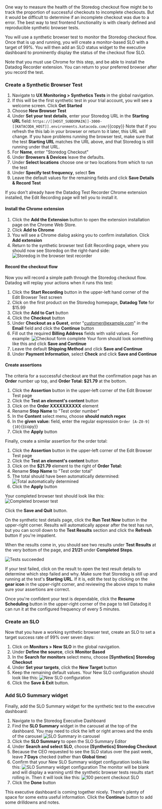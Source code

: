 One way to measure the health of the Storedog checkout flow might be to track the proportion of successful checkouts to incomplete checkouts. But it would be difficult to determine if an incomplete checkout was due to a error. The best way to test frontend functionality is with clearly defined and reproducible synthetic browser tests.

You will use a synthetic browser test to monitor the Storedog checkout flow. Once that is up and running, you will create a monitor-based SLO with a target of 99%. You will then add an SLO status widget to the executive dashboard to prominently display the status of the checkout flow SLO.

Note that you must use Chrome for this step, and be able to install the Datadog Recorder extension. You can return to your preferred browser after you record the test.

### Create a Synthetic Browser Test

1. Navigate to **UX Monitoring > Synthetics Tests** in the global navigation.
1. If this will be the first synthetic test in your trial account, you will see a welcome screen. Click **Get Started**
1. Choose **New Browser Test**
1. Under **Set your test details**, enter your Storedog URL in the **Starting URL** field: `https://[[HOST_SUBDOMAIN]]-3000-[[KATACODA_HOST]].environments.katacoda.com/`{{copy}}
   Note that if you refresh the this lab in your browser or return to it later, this URL will change. If you have problems running the browser test, make sure that the test **Starting URL** matches the URL above, and that Storedog is still running under that URL.
1. For **Name**, enter "Storedog Checkout"
1. Under **Browsers & Devices** leave the defaults.
1. Under **Select locations** choose one or two locations from which to run the test
1. Under **Specify test frequency**, select **5m**
1. Leave the default values for the remaining fields and click **Save Details & Record Test**

If you don't already have the Datadog Test Recorder Chrome extension installed, the Edit Recording page will tell you to install it. 

#### Install the Chrome extension
1. Click the **Add the Extension** button to open the extension installation page on the Chrome Web Store. 
1. Click **Add to Chrome** 
1. You will see a Chrome dialog asking you to confirm installation. Click **Add extension**
1. Return to the synthetic browser test Edit Recording page, where you should now see Storedog on the right-hand side:
   ![Storedog in the browser test recorder](./assets/storedog_in_test_recorder.png)

#### Record the checkout flow
Now you will record a simple path through the Storedog checkout flow. Datadog will replay your actions when it runs this test:

1. Click the **Start Recording** button in the upper-left hand corner of the Edit Browser Test screen
1. Click on the first product on the Storedog homepage, **Datadog Tote** for $15.99
1. Click the **Add to Cart** button
1. Click the **Checkout** button
1. Under **Checkout as a Guest**, enter "customer@example.com" in the **Email** field and click the **Continue** button
1. Fill out the required **Billing Address** fields with valid values. For example:
   ![Checkout form complete](./assets/checkout_form_complete.png)
   Your form should look something like this  and click **Save and Continue**
1. Leave the default **Shipping Method** and click **Save and Continue**
1. Under **Payment Information**, select **Check** and click **Save and Continue**

#### Create assertions
The criteria for a successful checkout are that the confirmation page has an **Order** number up top, and **Order Total: $21.79** at the bottom. 

1. Click the **Assertion** button in the upper-left corner of the Edit Browser Test page
1. Click the **Test an element's content** button
1. Click on the **Order XXXXXXXXXX** element
1. Rename **Step Name** to "Test order number"
1. In the **Content** select menu, choose **should match regex**
1. In the **given value:** field, enter the regular expression `Order [A-Z0-9]{10}`{{copy}}
1. Click the **Apply** button

Finally, create a similar assertion for the order total:

1. Click the **Assertion** button in the upper-left corner of the Edit Browser Test page
1. Click the **Test an element's content** button
1. Click on the **$21.79** element to the right of **Order Total:**
1. Rename **Step Name** to "Test order total"
1. The total should have been automatically determined: 
   ![Total automatically determined](./assets/total_automatically_determined.png)
1. Click the **Apply** button

Your completed browser test should look like this: ![Completed browser test](./assets/completed_browser_test.png)

Click the **Save and Quit** button.

On the synthetic test details page, click the **Run Test Now** button in the upper-right corner. Results will automatically appear after the test has run, but you can scroll down to the **Test Results** section and click the **Refresh** button if you're impatient.

When the results come in, you should see two results under **Test Results** at the very bottom of the page, and **21/21** under **Completed Steps**. 

![Tests succeeded](./assets/tests_succeeded.png)

If your test failed, click on the result to open the test result details to determine which step failed and why. Make sure that Storedog is still up and running at the test's **Starting URL**. If it is, edit the test by clicking on the **gear icon** in the upper-right corner, and reviewing the above steps to make sure your assertions are correct.

Once you're confident your test is dependable, click the **Resume Scheduling** button in the upper-right corner of the page to tell Datadog it can run it at the configured frequency of every 5 minutes.

### Create an SLO
Now that you have a working synthetic browser test, create an SLO to set a target success rate of 99% over seven days:

1. Click on **Monitors > New SLO** in the global navigation.
1. Under **Define the source**, click **Monitor Based**
1. In the **Search for monitors** select menu, choose **\[Synthetics\] Storedog Checkout**
1. Under **Set your targets**, click the **New Target** button
1. Keep the remaining default values. Your New SLO configuration should look like this:
   ![New SLO configuration](./assets/new_slo_configuration.png)
1. Click the **Save & Exit** button.

### Add SLO Summary widget
Finally, add the SLO Summary widget for the synthetic test to the executive dashboard:

1. Navigate to the Storedog Executive Dashboard
1. Find the **SLO Summary** widget in the carousel at the top of the dashboard. You may need to click the left or right arrows and the ends of the carousel 
   ![SLO Summary in carousel](./assets/slo_summary_in_carousel.png)
1. Click the **SLO Summary** to open the SLO Summary Editor
1. Under **Search and select SLO**, choose **\[Synthetics\] Storedog Checkout**
1. Because the CEO requested to see the SLO status over the past week, leave **7 Days** checked (rather than **Global time**)
1. Confirm that your New SLO Summary widget configuration looks like this:
   ![SLO Summary widget configuration](./assets/slo_summary_widget_configuration.png)
   The monitor will be blank and will display a warning until the synthetic browser tests results start rolling in. Then it will look like this: ![100 percent checkout SLO](100_percent_slo.png)
1. Click the **Done** button

This executive dashboard is coming together nicely. There's plenty of space for some extra useful information. Click the **Continue** button to add some drilldowns and notes.